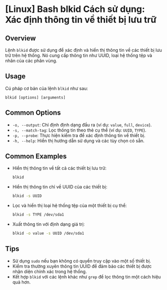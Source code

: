 # [Linux] Bash blkid Cách sử dụng: Xác định thông tin về thiết bị lưu trữ

## Overview
Lệnh `blkid` được sử dụng để xác định và hiển thị thông tin về các thiết bị lưu trữ trên hệ thống. Nó cung cấp thông tin như UUID, loại hệ thống tệp và nhãn của các phân vùng.

## Usage
Cú pháp cơ bản của lệnh `blkid` như sau:
```
blkid [options] [arguments]
```

## Common Options
- `-o, --output`: Chỉ định định dạng đầu ra (ví dụ: `value`, `full`, `device`).
- `-s, --match-tag`: Lọc thông tin theo thẻ cụ thể (ví dụ: `UUID`, `TYPE`).
- `-p, --probe`: Thực hiện kiểm tra để xác định thông tin về thiết bị.
- `-h, --help`: Hiển thị hướng dẫn sử dụng và các tùy chọn có sẵn.

## Common Examples
- Hiển thị thông tin về tất cả các thiết bị lưu trữ:
  ```bash
  blkid
  ```

- Hiển thị thông tin chỉ về UUID của các thiết bị:
  ```bash
  blkid -s UUID
  ```

- Lọc và hiển thị loại hệ thống tệp của một thiết bị cụ thể:
  ```bash
  blkid -s TYPE /dev/sda1
  ```

- Xuất thông tin với định dạng giá trị:
  ```bash
  blkid -o value -s UUID /dev/sda1
  ```

## Tips
- Sử dụng `sudo` nếu bạn không có quyền truy cập vào một số thiết bị.
- Kiểm tra thường xuyên thông tin UUID để đảm bảo các thiết bị được nhận diện chính xác trong hệ thống.
- Kết hợp `blkid` với các lệnh khác như `grep` để lọc thông tin một cách hiệu quả hơn.